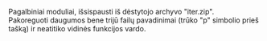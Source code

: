 Pagalbiniai moduliai, išsispausti iš dėstytojo archyvo "iter.zip".  
Pakoreguoti daugumos bene trijū failų pavadinimai (trūko "p" simbolio prieš tašką) ir neatitiko vidinės funkcijos vardo.  

